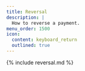 ```yaml
---
title: Reversal
description: |
  How to reverse a payment.
menu_order: 1500
icon:
  content: keyboard_return
  outlined: true
---
```


{% include reversal.md %}
